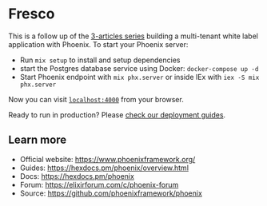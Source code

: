 # Fresco

This is a follow up of the [3-articles series](https://medium.com/redsquirrel-tech/create-a-multi-tenant-whitelabel-application-in-elixir-phoenix-part-i-working-with-subdomains-5d17c7556e6a) building a multi-tenant white label application with Phoenix.
To start your Phoenix server:

- Run `mix setup` to install and setup dependencies
- start the Postgres database service using Docker: `docker-compose up -d`
- Start Phoenix endpoint with `mix phx.server` or inside IEx with `iex -S mix phx.server`

Now you can visit [`localhost:4000`](http://localhost:4000) from your browser.

Ready to run in production? Please [check our deployment guides](https://hexdocs.pm/phoenix/deployment.html).

## Learn more

- Official website: https://www.phoenixframework.org/
- Guides: https://hexdocs.pm/phoenix/overview.html
- Docs: https://hexdocs.pm/phoenix
- Forum: https://elixirforum.com/c/phoenix-forum
- Source: https://github.com/phoenixframework/phoenix
